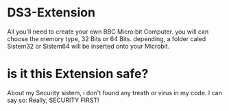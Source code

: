 # DS3-Extension
All you'll need to create your own BBC Micro:bit Computer.
you will can choose the memory type, 32 Bits or 64 Bits.
depending, a folder caled Sistem32 or Sistem64 will be inserted onto your Microbit.
# is it this Extension safe?
About my Security sistem, i don't found any treath or virus in my code.
I can say so: Really, SECURITY FIRST!
